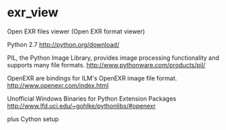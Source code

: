exr_view
========

Open EXR files viewer (Open EXR format viewer)

Python 2.7 http://python.org/download/

PIL, the Python Image Library, provides image processing functionality and supports many file formats. http://www.pythonware.com/products/pil/

OpenEXR are bindings for ILM's OpenEXR image file format. http://www.openexr.com/index.html

Unofficial Windows Binaries for Python Extension Packages http://www.lfd.uci.edu/~gohlke/pythonlibs/#openexr

plus Cython setup